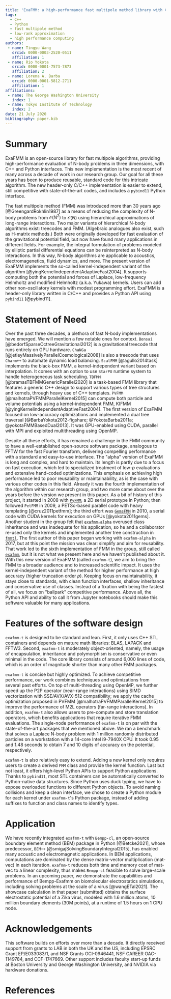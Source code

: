```yaml
---
title: 'ExaFMM: a high-performance fast multipole method library with C++ and Python interfaces'
tags:
  - C++
  - Python
  - fast multipole method
  - low-rank approximation
  - high performance computing
authors:
 - name: Tingyu Wang
   orcid: 0000-0003-2520-0511
   affiliation: 1
 - name: Rio Yokota
   orcid: 0000-0001-7573-7873
   affiliation: 2
 - name: Lorena A. Barba
   orcid: 0000-0001-5812-2711
   affiliation: 1
affiliations:
 - name: The George Washington University
   index: 1
 - name: Tokyo Institute of Technology
   index: 2
date: 21 July 2020
bibliography: paper.bib
---
```


# Summary

ExaFMM is an open-source library for fast multipole algorithms, providing high-performance evaluation of N-body problems in three dimensions, with C++ and Python interfaces.
This new implementation is the most recent of many across a decade of work in our research group.
Our goal for all these years has been to produce reusable, standard code for this intricate algorithm. 
The new header-only C/C++ implementation is easier to extend, still competitive with state-of-the-art codes, and includes a `pybind11` Python interface.

The fast multipole method (FMM) was introduced more than 30 years ago [@GreengardRokhlin1987]
as a means of reducing 
the complexity of N-body problems from $\mathcal{O}(N^2)$ to $\mathcal{O}(N)$
using hierarchical approximations of long-range interactions.
Two major variants of hierarchical N-body algorithms exist: treecodes and FMM.
(Algebraic analogues also exist, such as H-matrix methods.)
Both were originally developed for fast evaluation of the gravitational potential field, but now have found many applications in different fields.
For example, the integral formulation of problems modeled by elliptic partial differential equations can be reinterpreted as N-body interactions.
In this way, N-body algorithms are applicable to acoustics, electromagenetics, fluid dynamics, and more.
The present version of ExaFMM implements the so-called kernel-independent variant of the algorithm [@yingKernelindependentAdaptiveFast2004].
It supports computing both the potential and forces of Laplace, low-frequency Helmholtz and modified Helmholtz (a.k.a. Yukawa) kernels.
Users can add other non-oscillatory kernels with modest programming effort.
ExaFMM is a header-only library written in C/C++ and provides a Python API using `pybind11` [@pybind11].

# Statement of Need

Over the past three decades, a plethora of fast N-body implementations have emerged.
We will mention a few notable ones for context.
`Bonsai` [@bedorfSparseOctreeGravitational2012] is a gravitational treecode that runs entirely on GPU hardware.
`ChaNGa` [@jetleyMassivelyParallelCosmological2008] is also a treecode that uses `Charm++` to automate dynamic load balancing.
`ScalFMM` [@agullo2014task] implements the black-box FMM, a kernel-independent variant based on interpolation.
It comes with an option to use `StarPU` runtime system to handle heterogeneous task scheduling.
`TBFMM` [@bramasTBFMMGenericParallel2020] is a task-based FMM library that features a generic C++ design to support various types of tree structures and kernels, through heavy use of C++ templates.
`PVFMM` [@malhotraPVFMMParallelKernel2015] can compute both particle and volume potentials using a kernel-independent FMM, KIFMM [@yingKernelindependentAdaptiveFast2004].
The first version of ExaFMM focused on low-accuracy optimizations and implemented a dual tree traversal [@BarbaYokota2012-figshare; @YokotaBarba2011a; @yokotaFMMBasedDual2013].
It was GPU-enabled using CUDA, parallel with MPI and exploited multithreading using OpenMP.

Despite all these efforts, it has remained a challenge in the FMM community to have a well-established open-source software package, analogous to FFTW for the fast Fourier transform,
delivering compelling performance with a standard and easy-to-use interface.
The "alpha" version of ExaFMM is long and complex, and hard to maintain.
Its length is partly due to a focus on fast execution, which led to specialized treatment of low-$p$ evaluations and extensive hand-coded optimizations.
This emphasis on achieving high performance led to poor reusability or maintainability, as is the case with various other codes in this field.
Already it was the fourth implementation of the algorithm within our research group, and two more came about over the years before the version we present in this paper.
As a bit of history of this project, it started in 2008 with [`PyFMM`](https://github.com/barbagroup/pyfmm), a 2D serial prototype in Python; then followed `PetFMM` in 2009, a PETSc-based parallel code with heavy templating [@cruz2011petfmm]; the third effort was [`GemsFMM`](https://github.com/barbagroup/gemsfmm) in 2010, a serial code with CUDA kernels for execution on GPUs [@yokota2011gems].
Another student in the group felt that [`exafmm-alpha`](https://github.com/exafmm/exafmm-alpha) overused class inheritance and was inadequate for his application, so he and a collaborator re-used only the kernels and implemented another tree construction in [`fmmtl`](https://github.com/ccecka/fmmtl).
The first author of this paper began working with `exafmm-alpha` in 2017, but at this point the mission was clear: simplify and aim for reusability.
That work led to the sixth implementation of FMM in the group, still called [`exafmm`](https://github.com/exafmm/exafmm), but it is not what we present here and we haven't published about it. 
With this new version of ExaFMM (called `exafmm-t`), we aim to bring the FMM to a broader audience and to increased scientific impact.
It uses the kernel-independent variant of the method for higher performance at high accuracy (higher truncation order $p$).
Keeping focus on maintainability, it stays close to standards, with clean function interfaces, shallow inheritance and conservative use of classes.
Instead of a fixation with being the fastest of all, we focus on "ballpark" competitive performance.
Above all, the Python API and ability to call it from Jupyter notebooks should make this software valuable for many applications.

# Features of the software design

`exafmm-t` is designed to be standard and lean.
First, it only uses C++ STL containers and depends on mature math libraries: BLAS, LAPACK and FFTW3.
Second, `exafmm-t` is moderately object-oriented, namely, the usage of encapsulation, inheritance and polymorphism is conservative or even minimal in the code.
The core library consists of around 6,000 lines of code, which is an order of magnitude shorter than many other FMM packages.

`exafmm-t` is concise but highly optimized.
To achieve competitive performance, our work combines techniques and optimizations from several past efforts.
On top of multi-threading using OpenMP, we further speed up the P2P operator (near-range interactions) using SIMD vectorization with SSE/AVX/AVX-512 compatibility;
we apply the cache optimization proposed in PVFMM [@malhotraPVFMMParallelKernel2015] to improve the performance of M2L operators (far-range interactions).
In addition, `exafmm-t` also allows users to pre-compute and store translation operators, which benefits applications that require iterative FMM evaluations.
The single-node performance of `exafmm-t` is on par with the state-of-the-art packages that we mentioned above.
We ran a benchmark that solves a Laplace N-body problem with 1 million randomly distributed particles on a workstation with a 14-core Intel i9-7940X CPU.
It took 0.95 and 1.48 seconds to obtain 7 and 10 digits of accuracy on the potential, respectively.

`exafmm-t` is also relatively easy to extend.
Adding a new kernel only requires users to create a derived `FMM` class and provide the kernel function.
Last but not least, it offers high-level Python APIs to support Python applications.
Thanks to `pybind11`, most STL containers can be automatically converted to Python-native data structures.
Since Python uses duck typing, we have to expose overloaded functions to different Python objects.
To avoid naming collisions and keep a clean interface, we chose to create a Python module for each kernel under `exafmm-t`'s Python package, instead of adding suffixes to function and class names to identify types.

# Application

We have recently integrated `exafmm-t` with `Bempp-cl`, an open-source boundary element method (BEM) package in Python [@Betcke2021],
whose predecessor, `BEM++` [@smigajSolvingBoundaryIntegral2015], has enabled many acoustic and electromagnetic applications.
In BEM applications, computations are dominated by the dense matrix-vector multiplication (mat-vec) in each iteration.
`exafmm-t` reduces both time and memory cost of mat-vec to a linear complexity, thus makes `Bempp-cl` feasible to solve large-scale problems.
In an upcoming paper, we demonstrate the capabilities and performance of Bempp-Exafmm on biomolecular electrostatics simulations, including solving problems at the scale of a virus [@wangETal2021].
The showcase calculation in that paper (submitted) obtains the surface electrostatic potential of a Zika virus, modeled with 1.6 million atoms, 10 million boundary elements (30M points), at a runtime of 1.5 hours on 1 CPU node.

# Acknowledgements

This software builds on efforts over more than a decade. It directly received support from grants to LAB in both the UK and the US, including EPSRC Grant EP/E033083/1, and NSF Grants OCI-0946441, NSF CAREER OAC-1149784, and CCF-1747669.
Other support includes faculty start-up funds at Boston University and George Washington University, and NVIDIA via hardware donations. 

# References
